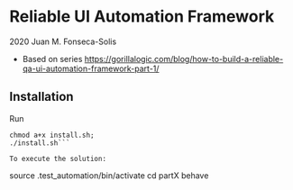 # Reliable UI Automation Framework

2020 Juan M. Fonseca-Solis
* Based on series https://gorillalogic.com/blog/how-to-build-a-reliable-qa-ui-automation-framework-part-1/

## Installation
Run 

```
chmod a+x install.sh;
./install.sh```

To execute the solution:
```
source .test_automation/bin/activate
cd partX
behave
``` 
